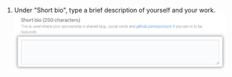 1. Under "Short bio", type a brief description of yourself and your work.
    ![Short bio field](/assets/images/help/sponsors/short-bio.png)
